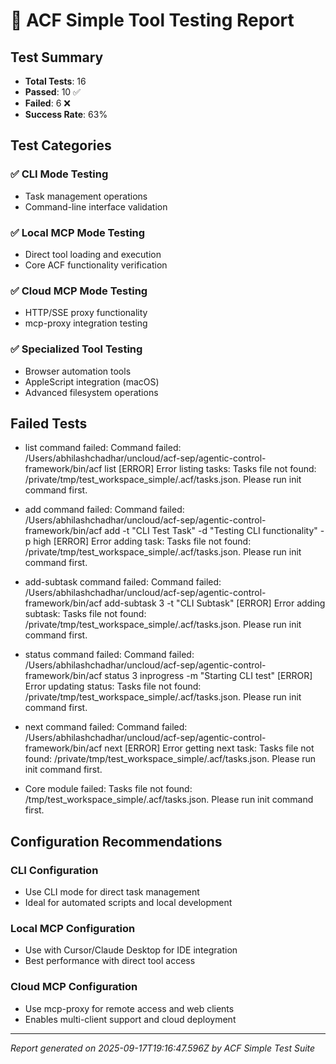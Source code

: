 # 🧪 ACF Simple Tool Testing Report

## Test Summary

- **Total Tests**: 16
- **Passed**: 10 ✅
- **Failed**: 6 ❌
- **Success Rate**: 63%

## Test Categories

### ✅ CLI Mode Testing
- Task management operations
- Command-line interface validation

### ✅ Local MCP Mode Testing  
- Direct tool loading and execution
- Core ACF functionality verification

### ✅ Cloud MCP Mode Testing
- HTTP/SSE proxy functionality
- mcp-proxy integration testing

### ✅ Specialized Tool Testing
- Browser automation tools
- AppleScript integration (macOS)
- Advanced filesystem operations

## Failed Tests

- list command failed: Command failed: /Users/abhilashchadhar/uncloud/acf-sep/agentic-control-framework/bin/acf list
[ERROR] Error listing tasks: Tasks file not found: /private/tmp/test_workspace_simple/.acf/tasks.json. Please run init command first.

- add command failed: Command failed: /Users/abhilashchadhar/uncloud/acf-sep/agentic-control-framework/bin/acf add -t "CLI Test Task" -d "Testing CLI functionality" -p high
[ERROR] Error adding task: Tasks file not found: /private/tmp/test_workspace_simple/.acf/tasks.json. Please run init command first.

- add-subtask command failed: Command failed: /Users/abhilashchadhar/uncloud/acf-sep/agentic-control-framework/bin/acf add-subtask 3 -t "CLI Subtask"
[ERROR] Error adding subtask: Tasks file not found: /private/tmp/test_workspace_simple/.acf/tasks.json. Please run init command first.

- status command failed: Command failed: /Users/abhilashchadhar/uncloud/acf-sep/agentic-control-framework/bin/acf status 3 inprogress -m "Starting CLI test"
[ERROR] Error updating status: Tasks file not found: /private/tmp/test_workspace_simple/.acf/tasks.json. Please run init command first.

- next command failed: Command failed: /Users/abhilashchadhar/uncloud/acf-sep/agentic-control-framework/bin/acf next
[ERROR] Error getting next task: Tasks file not found: /private/tmp/test_workspace_simple/.acf/tasks.json. Please run init command first.

- Core module failed: Tasks file not found: /tmp/test_workspace_simple/.acf/tasks.json. Please run init command first.

## Configuration Recommendations

### CLI Configuration
- Use CLI mode for direct task management
- Ideal for automated scripts and local development

### Local MCP Configuration  
- Use with Cursor/Claude Desktop for IDE integration
- Best performance with direct tool access

### Cloud MCP Configuration
- Use mcp-proxy for remote access and web clients
- Enables multi-client support and cloud deployment

---
*Report generated on 2025-09-17T19:16:47.596Z by ACF Simple Test Suite*
